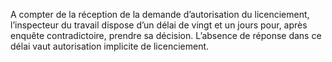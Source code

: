 A compter de la réception de la demande d’autorisation du licenciement, l’inspecteur du travail dispose d’un délai de vingt et un jours pour, après enquête contradictoire, prendre sa décision.
L’absence de réponse dans ce délai vaut autorisation implicite de licenciement.